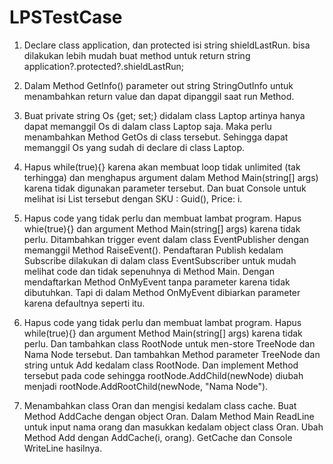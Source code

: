 # LPSTestCase

1. Declare class application, dan protected isi string shieldLastRun.
bisa dilakukan lebih mudah buat method untuk return string application?.protected?.shieldLastRun;

2. Dalam Method GetInfo() parameter out string StringOutInfo untuk menambahkan return value dan dapat dipanggil saat run Method.

3. Buat private string Os {get; set;} didalam class Laptop artinya hanya dapat memanggil Os di dalam class Laptop saja. Maka perlu menambahkan Method GetOs di class tersebut. Sehingga dapat memanggil Os yang sudah di declare di class Laptop.

4. Hapus while(true){} karena akan membuat loop tidak unlimited (tak terhingga) dan menghapus argument dalam Method Main(string[] args) karena tidak digunakan parameter tersebut. Dan buat Console untuk melihat isi List tersebut dengan SKU : Guid(), Price: i.

5. Hapus code yang tidak perlu dan membuat lambat program. Hapus whie(true){} dan argument Method Main(string[] args) karena tidak perlu. Ditambahkan trigger event dalam class EventPublisher dengan memanggil Method RaiseEvent(). Pendaftaran Publish kedalam Subscribe dilakukan di dalam class EventSubscriber untuk mudah melihat code dan tidak sepenuhnya di Method Main. Dengan mendaftarkan Method OnMyEvent tanpa parameter karena tidak dibutuhkan. Tapi di dalam Method OnMyEvent dibiarkan parameter karena defaultnya seperti itu.

6. Hapus code yang tidak perlu dan membuat lambat program. Hapus while(true){} dan argument Method Main(string[] args) karena tidak perlu. Dan tambahkan class RootNode untuk men-store TreeNode dan Nama Node tersebut. Dan tambahkan Method parameter TreeNode dan string untuk Add kedalam class RootNode. Dan implement Method tersebut pada code sehingga rootNode.AddChild(newNode) diubah menjadi rootNode.AddRootChild(newNode, "Nama Node").

7. Menambahkan class Oran dan mengisi kedalam class cache. Buat Method AddCache dengan object Oran. Dalam Method Main ReadLine untuk input nama orang dan masukkan kedalam object class Oran. Ubah Method Add dengan AddCache(i, orang). GetCache dan Console WriteLine hasilnya.
